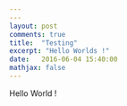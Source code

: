 ```yaml
---
---
layout: post
comments: true
title:  "Testing"
excerpt: "Hello Worlds !"
date:   2016-06-04 15:40:00
mathjax: false
---
```



Hello World !
